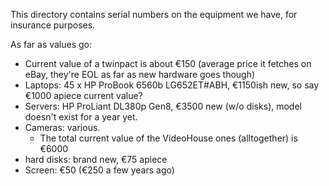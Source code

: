 This directory contains serial numbers on the equipment we have, for insurance purposes.

As far as values go:

- Current value of a twinpact is about €150 (average price it fetches on
  eBay, they're EOL as far as new hardware goes though)
- Laptops: 45 x HP ProBook 6560b LG652ET#ABH, €1150ish new, so say €1000 apiece
  current value?
- Servers: HP ProLiant DL380p Gen8, €3500 new (w/o disks), model doesn't
  exist for a year yet.
- Cameras: various.
  - The total current value of the VideoHouse ones (alltogether) is €6000
- hard disks: brand new, €75 apiece
- Screen: €50 (€250 a few years ago)
